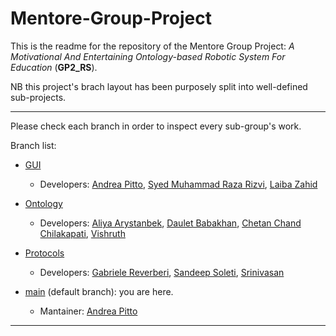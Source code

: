 # Mentore-Group-Project

This is the readme for the repository of the Mentore Group Project: *A Motivational And Entertaining Ontology-based Robotic System For Education* (**GP2_RS**).

NB this project's brach layout has been purposely split into well-defined sub-projects.

---

Please check each branch in order to inspect every sub-group's work.  

Branch list:
- [GUI](https://github.com/andreabradpitto/Mentore-Group-Project/tree/GUI)
  - Developers: [Andrea Pitto](https://github.com/andreabradpitto), [Syed Muhammad Raza Rizvi](https://github.com/SMRazaRizvi96), [Laiba Zahid](https://github.com/laibazahid26)

- [Ontology](https://github.com/andreabradpitto/Mentore-Group-Project/tree/Ontology)
  - Developers: [Aliya Arystanbek](https://github.com/AliyaArystanbek), [Daulet Babakhan](https://github.com/DauletBabakhan), [Chetan Chand Chilakapati](https://github.com/chetanchandc), [Vishruth](https://github.com/Vish214)

- [Protocols](https://github.com/andreabradpitto/Mentore-Group-Project/tree/Protocols)
  - Developers: [Gabriele Reverberi](https://github.com/gaxrever), [Sandeep Soleti](https://github.com/sandeepsoleti), [Srinivasan](https://github.com/srini0613)

- [main](https://github.com/andreabradpitto/Mentore-Group-Project) (default branch): you are here.
  - Mantainer: [Andrea Pitto](https://github.com/andreabradpitto)

---
